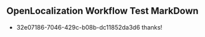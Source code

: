 ## OpenLocalization Workflow Test MarkDown
* 32e07186-7046-429c-b08b-dc11852da3d6 
thanks!<!--HONumber=Mar16_HO2-->
